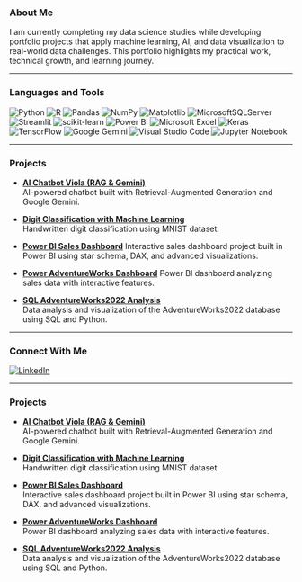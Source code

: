 ### About Me
I am currently completing my data science studies while developing portfolio projects that apply machine learning, AI, and data visualization to real-world data challenges. 
This portfolio highlights my practical work, technical growth, and learning journey.

---

### Languages and Tools

![Python](https://img.shields.io/badge/python-3670A0?style=for-the-badge&logo=python&logoColor=ffdd54)
![R](https://img.shields.io/badge/r-%23276DC3.svg?style=for-the-badge&logo=r&logoColor=white)
![Pandas](https://img.shields.io/badge/pandas-%23150458.svg?style=for-the-badge&logo=pandas&logoColor=white)
![NumPy](https://img.shields.io/badge/numpy-%23013243.svg?style=for-the-badge&logo=numpy&logoColor=white)
![Matplotlib](https://img.shields.io/badge/Matplotlib-%23ffffff.svg?style=for-the-badge&logo=Matplotlib&logoColor=black)
![MicrosoftSQLServer](https://img.shields.io/badge/Microsoft%20SQL%20Server-CC2927?style=for-the-badge&logo=microsoft%20sql%20server&logoColor=white)
![Streamlit](https://img.shields.io/badge/Streamlit-%23FE4B4B.svg?style=for-the-badge&logo=streamlit&logoColor=white)
![scikit-learn](https://img.shields.io/badge/scikit--learn-%23F7931E.svg?style=for-the-badge&logo=scikit-learn&logoColor=white)
![Power Bi](https://img.shields.io/badge/power_bi-F2C811?style=for-the-badge&logo=powerbi&logoColor=black)
![Microsoft Excel](https://img.shields.io/badge/Microsoft_Excel-217346?style=for-the-badge&logo=microsoft-excel&logoColor=white)
![Keras](https://img.shields.io/badge/Keras-%23D00000.svg?style=for-the-badge&logo=Keras&logoColor=white)
![TensorFlow](https://img.shields.io/badge/TensorFlow-%23FF6F00.svg?style=for-the-badge&logo=TensorFlow&logoColor=white)
![Google Gemini](https://img.shields.io/badge/google%20gemini-8E75B2?style=for-the-badge&logo=google%20gemini&logoColor=white)
![Visual Studio Code](https://img.shields.io/badge/Visual%20Studio%20Code-0078d7.svg?style=for-the-badge&logo=visual-studio-code&logoColor=white)
![Jupyter Notebook](https://img.shields.io/badge/jupyter-%23FA0F00.svg?style=for-the-badge&logo=jupyter&logoColor=white)

---

### Projects

- **[AI Chatbot Viola (RAG & Gemini)](https://github.com/lencemajzovska/ai-chatbot-viola)**  
  AI-powered chatbot built with Retrieval-Augmented Generation and Google Gemini.

- **[Digit Classification with Machine Learning](https://github.com/lencemajzovska/digit-classification-mnist)**  
  Handwritten digit classification using MNIST dataset. 

- **[Power BI Sales Dashboard](https://github.com/lencemajzovska/powerbi-data-visualization-)**
  Interactive sales dashboard project built in Power BI using star schema, DAX, and advanced visualizations.

- **[Power AdventureWorks Dashboard](https://github.com/lencemajzovska/powerbi-adventureworks-dashboard)**
  Power BI dashboard analyzing sales data with interactive features.

- **[SQL AdventureWorks2022 Analysis](https://github.com/lencemajzovska/sql-adventureworks2022)**  
  Data analysis and visualization of the AdventureWorks2022 database using SQL and Python.

---

### Connect With Me

[![LinkedIn](https://img.shields.io/badge/linkedin-%230077B5.svg?style=for-the-badge&logo=linkedin&logoColor=white)](https://www.linkedin.com/in/lence-majzovska-9837702a7/)

---

### Projects

- **[AI Chatbot Viola (RAG & Gemini)](https://github.com/lencemajzovska/ai-chatbot-viola)**  
  AI-powered chatbot built with Retrieval-Augmented Generation and Google Gemini.

- **[Digit Classification with Machine Learning](https://github.com/lencemajzovska/digit-classification-mnist)**  
  Handwritten digit classification using MNIST dataset. 

- **[Power BI Sales Dashboard](https://github.com/lencemajzovska/powerbi-data-visualization-)**  
  Interactive sales dashboard project built in Power BI using star schema, DAX, and advanced visualizations.

- **[Power AdventureWorks Dashboard](https://github.com/lencemajzovska/powerbi-adventureworks-dashboard)**  
  Power BI dashboard analyzing sales data with interactive features.

- **[SQL AdventureWorks2022 Analysis](https://github.com/lencemajzovska/sql-adventureworks2022)**  
  Data analysis and visualization of the AdventureWorks2022 database using SQL and Python.














